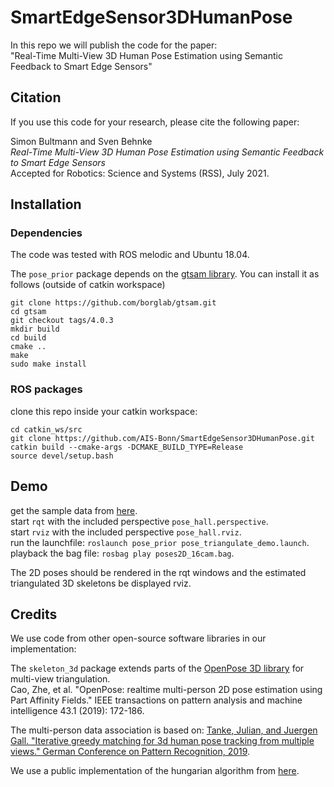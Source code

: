 # SmartEdgeSensor3DHumanPose
In this repo we will publish the code for the paper:<br>
"Real-Time Multi-View 3D Human Pose Estimation using Semantic Feedback to Smart Edge Sensors"

## Citation
If you use this code for your research, please cite the following paper:

Simon Bultmann and Sven Behnke<br>
*Real-Time Multi-View 3D Human Pose Estimation using Semantic Feedback to Smart Edge Sensors*<br>
Accepted for Robotics: Science and Systems (RSS), July 2021.

## Installation
### Dependencies
The code was tested with ROS melodic and Ubuntu 18.04.

The `pose_prior` package depends on the [gtsam library](https://github.com/borglab/gtsam).
You can install it as follows (outside of catkin workspace)
```
git clone https://github.com/borglab/gtsam.git
cd gtsam
git checkout tags/4.0.3
mkdir build
cd build
cmake ..
make
sudo make install
```

### ROS packages
clone this repo inside your catkin workspace:
```
cd catkin_ws/src
git clone https://github.com/AIS-Bonn/SmartEdgeSensor3DHumanPose.git
catkin build --cmake-args -DCMAKE_BUILD_TYPE=Release
source devel/setup.bash
```

## Demo
get the sample data from [here](TODO).\
start `rqt` with the included perspective `pose_hall.perspective`.\
start `rviz` with the included perspective `pose_hall.rviz`.\
run the launchfile: `roslaunch pose_prior pose_triangulate_demo.launch`.\
playback the bag file: `rosbag play poses2D_16cam.bag`.

The 2D poses should be rendered in the rqt windows and the estimated triangulated 3D skeletons be displayed rviz.

## Credits
We use code from other open-source software libraries in our implementation:

The `skeleton_3d` package extends parts of the [OpenPose 3D library](https://github.com/CMU-Perceptual-Computing-Lab/openpose/blob/master/doc/advanced/3d_reconstruction_module.md) for multi-view triangulation.\
Cao, Zhe, et al. "OpenPose: realtime multi-person 2D pose estimation using Part Affinity Fields." IEEE transactions on pattern analysis and machine intelligence 43.1 (2019): 172-186.

The multi-person data association is based on: [Tanke, Julian, and Juergen Gall. "Iterative greedy matching for 3d human pose tracking from multiple views." German Conference on Pattern Recognition, 2019](https://github.com/jutanke/mv3dpose).

We use a public implementation of the hungarian algorithm from [here](https://github.com/mcximing/hungarian-algorithm-cpp).

